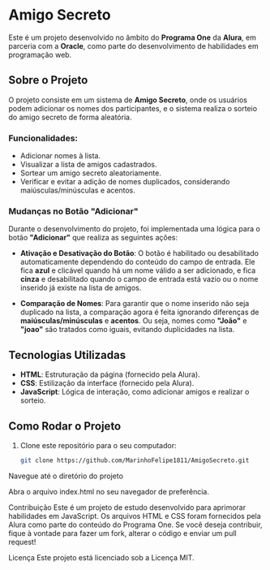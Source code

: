 # Amigo Secreto

Este é um projeto desenvolvido no âmbito do **Programa One** da **Alura**, em parceria com a **Oracle**, como parte do desenvolvimento de habilidades em programação web.

## Sobre o Projeto

O projeto consiste em um sistema de **Amigo Secreto**, onde os usuários podem adicionar os nomes dos participantes, e o sistema realiza o sorteio do amigo secreto de forma aleatória.

### Funcionalidades:
- Adicionar nomes à lista.
- Visualizar a lista de amigos cadastrados.
- Sortear um amigo secreto aleatoriamente.
- Verificar e evitar a adição de nomes duplicados, considerando maiúsculas/minúsculas e acentos.

### Mudanças no Botão "Adicionar"
Durante o desenvolvimento do projeto, foi implementada uma lógica para o botão **"Adicionar"** que realiza as seguintes ações:

- **Ativação e Desativação do Botão**: O botão é habilitado ou desabilitado automaticamente dependendo do conteúdo do campo de entrada. Ele fica **azul** e clicável quando há um nome válido a ser adicionado, e fica **cinza** e desabilitado quando o campo de entrada está vazio ou o nome inserido já existe na lista de amigos.
  
- **Comparação de Nomes**: Para garantir que o nome inserido não seja duplicado na lista, a comparação agora é feita ignorando diferenças de **maiúsculas/minúsculas** e **acentos**. Ou seja, nomes como **"João"** e **"joao"** são tratados como iguais, evitando duplicidades na lista.

## Tecnologias Utilizadas

- **HTML**: Estruturação da página (fornecido pela Alura).
- **CSS**: Estilização da interface (fornecido pela Alura).
- **JavaScript**: Lógica de interação, como adicionar amigos e realizar o sorteio.

## Como Rodar o Projeto

1. Clone este repositório para o seu computador:
   ```bash
   git clone https://github.com/MarinhoFelipe1811/AmigoSecreto.git
Navegue até o diretório do projeto

Abra o arquivo index.html no seu navegador de preferência.

Contribuição
Este é um projeto de estudo desenvolvido para aprimorar habilidades em JavaScript. Os arquivos HTML e CSS foram fornecidos pela Alura como parte do conteúdo do Programa One. Se você deseja contribuir, fique à vontade para fazer um fork, alterar o código e enviar um pull request!

Licença
Este projeto está licenciado sob a Licença MIT.
